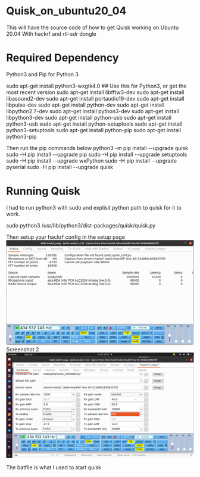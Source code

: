 # Quisk_on_ubuntu20_04
This will have the source code of how to get Quisk working on Ubuntu 20.04 With hackrf and rtl-sdr dongle
# Required Dependency
Python3 and Pip for Python 3

sudo apt-get install python3-wxgtk4.0 ## Use this for Python3, or get the most recent version
sudo apt-get install libfftw3-dev
sudo apt-get install libasound2-dev
sudo apt-get install portaudio19-dev
sudo apt-get install libpulse-dev
sudo apt-get install python-dev
sudo apt-get install libpython2.7-dev
sudo apt-get install python3-dev
sudo apt-get install libpython3-dev
sudo apt-get install python-usb
sudo apt-get install python3-usb
sudo apt-get install python-setuptools
sudo apt-get install python3-setuptools
sudo apt-get install python-pip
sudo apt-get install python3-pip

Then run the pip commands below
  python3 -m pip install --upgrade quisk 
  sudo -H pip install --upgrade pip
  sudo -H pip install --upgrade setuptools
  sudo -H pip install --upgrade wxPython
  sudo -H pip install --upgrade pyserial
  sudo -H pip install --upgrade quisk

# Running Quisk
I had to run python3 with sudo and explisit python path to quisk for it to work.

  sudo python3 /usr/lib/python3/dist-packages/quisk/quisk.py
  
  Then setup your hackrf config in the setup page
  ![hackrf config](Quisk_audio_hackrf_4.png?raw=true "hackrf config")<br>
  Screenshot 2
  ![hackrf config](Quisk_audio_hackrf_5.png?raw=true "hackrf config")<br>
  
  The batfile is what I used to start quisk
